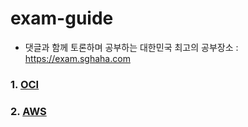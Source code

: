 # exam-guide

- 댓글과 함께 토론하며 공부하는 대한민국 최고의 공부장소 : 
https://exam.sghaha.com


### 1. [OCI](https://github.com/sghaha/exam-guide/blob/main/document/oci/oci_main.md)
### 2. [AWS](https://github.com/sghaha/exam-guide/blob/main/document/aws/aws_main.md)

